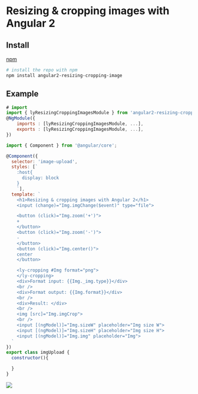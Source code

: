 # Resizing & cropping images with Angular 2
## Install
[npm](https://www.npmjs.com/pack…/angular2-resizing-cropping-image)
```bash
# install the repo with npm
npm install angular2-resizing-cropping-image
```
## Example
```js
# import
import { lyResizingCroppingImagesModule } from 'angular2-resizing-cropping-image';
@NgModule({
    imports : [lyResizingCroppingImagesModule, ...],
    exports : [lyResizingCroppingImagesModule, ...],
})
```
```js
import { Component } from '@angular/core';

@Component({
  selector: 'image-upload',
  styles: [`
    :host{
      display: block
    }
    `],
  template: `
    <h1>Resizing & cropping images with Angular 2</h1>
    <input (change)="Img.imgChange($event)" type="file">

    <button (click)="Img.zoom('+')">
    +
    </button>
    <button (click)="Img.zoom('-')">
    -
    </button>
    <button (click)="Img.center()">
    center
    </button>

    <ly-cropping #Img format="png">
    </ly-cropping>
    <div>Format input: {{Img._img.type}}</div>
    <br />
    <div>Format output: {{Img.format}}</div>
    <br />
    <div>Result: </div>
    <br />
    <img [src]="Img.imgCrop">
    <br />
    <input [(ngModel)]="Img.sizeW" placeholder="Img size W">
    <input [(ngModel)]="Img.sizeH" placeholder="Img size H">
    <input [(ngModel)]="Img.img" placeholder="Img">
  `
})
export class imgUpload {
  constructor(){

  }
}

```
<img src="https://firebasestorage.googleapis.com/v0/b/head-expeditions.appspot.com/o/img.png?alt=media&token=cab4d571-fce8-4a2a-8cbf-4441c94a637b">
